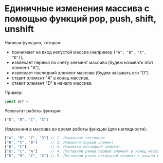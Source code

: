 # Единичные изменения массива с помощью функций pop, push, shift, unshift

Напиши функцию, которая:
- принимает на вход непустой массив (например `["A", "B", "C", "D"]`),
- извлекает первый по счёту элемент массива (будем называть этот элемент "A"),
- извлекает последний элемент массива (будем называть его "D")
- ставит элемент "A" в конец массива,
- ставит элемент "D" в начало массива.

Пример:
```js
const arr = 
```

Результат работы функции:
```js
["D", "B", "C", "A"]
```

Изменения в массиве во время работы функции (для наглядности):
```js
["A", "B", "C", "D"] // 1. Начальное состояние
["B", "C", "D"]      // 2. Извлекли первый элемент
["B", "C"]           // 3. Извлекли последний элемент
["B", "C", "A"]      // 4. Поставили ранее первый элемент в конец массива
["D", "B", "C", "A"] // 5. Поставили ранее последний элемент в начало массива
```
